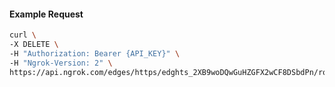 <!-- Code generated for API Clients. DO NOT EDIT. -->

#### Example Request

```bash
curl \
-X DELETE \
-H "Authorization: Bearer {API_KEY}" \
-H "Ngrok-Version: 2" \
https://api.ngrok.com/edges/https/edghts_2XB9woDQwGuHZGFX2wCF8DSbdPn/routes/edghtsrt_2XB9wlsiuHxnthgmTFVJP5WPIKI/response_headers
```
